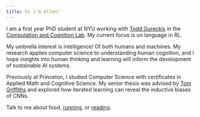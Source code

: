 ```yaml
---
title: hi i'm ellen!
---
```


I am a first year PhD student at NYU working with [Todd Gureckis](https://todd.gureckislab.org/) in the [Computation and Cognition Lab](https://gureckislab.org/). My current focus is on language in RL. 

My umbrella interest is intelligence! Of both humans and machines. My research applies computer science to understanding human cognition, and I hope insights into human thinking and learning will inform the development of sustainable AI systems. 

Previously at Princeton, I studied Computer Science with certificates in Applied Math and Cognitive Science. My senior thesis was advised by [Tom Griffiths](https://cocosci.princeton.edu/tom/index.php) and explored how iterated learning can reveal the inductive biases of CNNs. 

Talk to me about food, [running](https://strava.app.link/wUsXaJj1cIb), or [reading](https://www.goodreads.com/user/show/163690984-ellen-su).